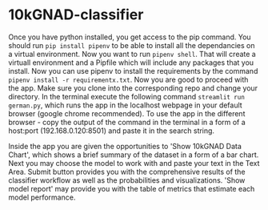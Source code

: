 # 10kGNAD-classifier
Once you have python installed, you get access to the pip command.
You should run ```pip install pipenv``` to be able to install all the dependancies on a virtual environment.
Now you want to run ```pipenv shell```. That will create a virtuall environment and a Pipfile which will include any packages that you install. Now you can use pipenv to install the requirements by the command ```pipenv install -r requirementx.txt```.
Now you are good to proceed with the app.
Make sure you clone into the corresponding repo and change your directory.
In the terminal execute the following command ```streamlit run german.py```, which runs the app in the localhost webpage in your default browser (google chrome recommended). To use the app in the different browser - copy the output of the command in the terminal in a form of a host:port (192.168.0.120:8501) and paste it in the search string.

Inside the app you are given the opportunities to 'Show 10kGNAD Data Chart', which shows a brief summary of the dataset in a form of a bar chart.
Next you may choose the model to work with and paste your text in the Text Area.
Submit button provides you with the comprehensive results of the classifier workflow as well as the probabilities and visualizations.
'Show model report' may provide you with the table of metrics that estimate each model performance.
